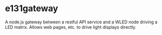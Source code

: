 # e131gateway
A node.js gateway between a restful API service and a WLED node driving a LED matrix. Allows web pages, etc. to drive light displays directly.
